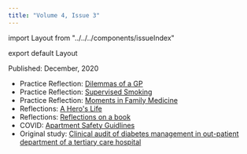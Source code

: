 ```yaml
---
title: "Volume 4, Issue 3"
---
```


import Layout from "../../../components/issueIndex"

export default Layout

Published: December, 2020

* Practice Reflection: [Dilemmas of a GP](./dilemmas-of-a-gp-2/)
* Practice Reflection: [Supervised Smoking](./supervised-smoking/)
* Practice Reflection: [Moments in Family Medicine](./moments-in-family-medicine/)
* Reflections: [A Hero's Life](./a-heros-life/)
* Reflections: [Reflections on a book](./reflections-on-a-book/)
* COVID: [Apartment Safety Guidlines](./apartment-safety-guidelines/)
* Original study: [Clinical audit of diabetes management in out-patient department of a tertiary care hospital](./clinical-audit-of-diabetes-management/)